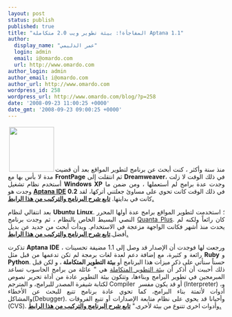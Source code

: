 ```yaml
---
layout: post
status: publish
published: true
title: "المفاجأة!: بيئة تطوير ويب 2.0 متكاملة Aptana 1.1"
author:
  display_name: "عمر الدليمي"
  login: admin
  email: i@omardo.com
  url: http://www.omardo.com
author_login: admin
author_email: i@omardo.com
author_url: http://www.omardo.com
wordpress_id: 258
wordpress_url: http://www.omardo.com/blog/?p=258
date: '2008-09-23 11:00:25 +0000'
date_gmt: '2008-09-23 09:00:25 +0000'
---
```

<p style="text-align: justify;"><a href="http://www.omardo.com/blog/aptana-studio-ide#direct_post"><img class="alignright size-full wp-image-381" style="margin: 3px;" title="aptana" src="http://www.omardo.com/blog/wp-content/uploads/aptana.png" alt="" width="104" height="104" /></a>منذ سنة وأكثر ، كنت أبحث عن برنامج لتطوير المواقع بعد أن قضيت مدة لا بأس بها مع <strong>FrontPage</strong> ثم انتقلت إلى <strong>Dreamweaver</strong>، في ذلك الوقت لا زلت أستخدم نظام تشغيل <strong>Windows XP</strong> وجدت عدة برامج لم أستعملها ، ومن ضمن ما وجدت هو <strong><a id="k6_m" title="موقع Aptana IDE" href="http://www.aptana.com/">Aptana IDE</a> 0.2</strong> في ذلك الوقت كانت تحوي على مساوئ جعلتني أتركها، لقد كانت في بدايتها. <strong><a href="http://www.omardo.com/blog/aptana-studio-ide#direct_post">تابع شرح البرنامج والتركيب من هذا الرابط.</a></strong></p>
<p style="text-align: justify;">بعد انتقالي لنظام <strong>Ubuntu Linux</strong>. ؛ استخدمت لتطوير المواقع برامج عدة أولها المحرر النصي البسيط الخاص بالنظام ، ثم وجدت برنامج <a id="lnu7" title="موقع البرنامج" href="http://quanta.kdewebdev.org/">Quanta Plus</a>. كان رائعاً ولكنه لم يحدث منذ أشهر فكانت الواجهة مزعجة في الاستخدام. وبدأت أبحث من جديد عن بديل أفضل.<strong><a href="http://www.omardo.com/blog/aptana-studio-ide#direct_post">تابع شرح البرنامج والتركيب من هذا الرابط.</a></strong></p>
<p style="text-align: justify;">تذكرت <strong>Aptana IDE</strong> ، ورجعت لها فوجدت أن الإصدار قد وصل إلى 1.1 مضيفة تحسينات رائعة و كثيرة، مع إضافة دعم لعدة لغات برمجة لم تكن تدعمها من قبل مثل <strong>Ruby</strong> و <strong>Python</strong>. حسناً سنأتي على ذكر ميزات هذا البرنامج أو <strong>بيئة التطوير المتكاملة </strong>، و لكن قبل ذلك أحببت أن أذكر أن <a id="a11l" title="بيئة التطوير المتكاملة" href="http://ar.wikipedia.org/wiki/%D8%A8%D9%8A%D8%A6%D8%A9_%D8%AA%D8%B7%D9%88%D9%8A%D8%B1_%D9%85%D8%AA%D9%83%D8%A7%D9%85%D9%84%D8%A9">بيئة التطوير المتكاملة</a> هي " عائلة من برامج الحاسوب تساعد المبرمجين في تطوير البرامج وبناءها، وتتكون بيئة التطوير عادة من أداة تحرير نصوص لكتابة شيفرة المصدر للبرامج، و المترجم Compiler  أو قد يكون مفسر (Interpreter) ،و أدوات لأتمتة بناء البرامج، كما تحوي عادة برنامج تتبع للبحث عن الأخطاء والمشاكل(Debugger). وأحيانا قد يحوي على نظام متابعة الإصدارات أو تتبع الفروقات (CVS). وأدوات اخرى تتنوع من بيئة لأخرى." <a href="http://www.omardo.com/blog/aptana-studio-ide#direct_post"><strong>تابع شرح البرنامج والتركيب من هذا الرابط.</strong></a></p>
